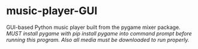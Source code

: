 # music-player-GUI
GUI-based Python music player built from the pygame mixer package. 
*MUST install pygame with pip install pygame into command prompt before running this program. Also all media must be downloaded to run properly.*
